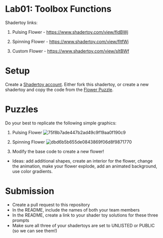 # Lab01: Toolbox Functions

Shadertoy links:

1. Pulsing Flower - https://www.shadertoy.com/view/fldBWj

2. Spinning Flower - https://www.shadertoy.com/view/fltfWj

3. Custom Flower - https://www.shadertoy.com/view/sltBWf

# Setup 

Create a [Shadertoy account](https://www.shadertoy.com/). Either fork this shadertoy, or create a new shadertoy and copy the code from the [Flower Puzzle](https://www.shadertoy.com/view/NsVBzy).

# Puzzles

Do your best to replicate the following simple graphics:

1. Pulsing Flower
![75f8b7ade447b2ad49c9f19aa0f190c9](https://user-images.githubusercontent.com/1758825/133500768-45b053c2-1885-4108-84a8-4cbf3f10318d.gif)

2. Spinning Flower
![dbd6b5b655de0843869f06d8f9871770](https://user-images.githubusercontent.com/1758825/133485625-8385c7ca-6015-4809-b8ad-3311df071889.gif)

3. Modify the base code to create a new flower!
- Ideas: add additional shapes, create an interior for the flower, change the animation, make your flower explode, add an animated background, use color gradients.

# Submission
- Create a pull request to this repository
- In the README, include the names of both your team members
- In the README, create a link to your shader toy solutions for these three prompts
- Make sure all three of your shadertoys are set to UNLISTED or PUBLIC (so we can see them!)
